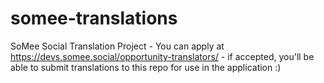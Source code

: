 # somee-translations
SoMee Social Translation Project - You can apply at https://devs.somee.social/opportunity-translators/ - if accepted, you'll be able to submit translations to this repo for use in the application :)
